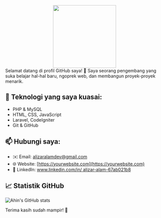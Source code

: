 
<div id="header" align="center" >

<img src="https://media.tenor.com/_1NYmn8RuWAAAAAj/goku-fortnite-goku.gif" width="200"/>
</div>
Selamat datang di profil GitHub saya! 👋  
Saya seorang pengembang yang suka belajar hal-hal baru, ngoprek web, dan membangun proyek-proyek menarik.

## 🔧 Teknologi yang saya kuasai:
- PHP & MySQL
- HTML, CSS, JavaScript
- Laravel, CodeIgniter
- Git & GitHub

## 📫 Hubungi saya:
- ✉️ Email: [alizaralamdev@gmail.com](mailto:email@example.com)
- 🌐 Website: [https://yourwebsite.com](https://yourwebsite.com)
- 💼 LinkedIn: [www.linkedin.com/in/
alizar-alam-67ab021b8
](https://linkedin.com/in/yourname)

## 📈 Statistik GitHub
![Ahin's GitHub stats](https://github-readme-stats.vercel.app/api?username=yourusername&show_icons=true&theme=radical)

Terima kasih sudah mampir! 👋  
